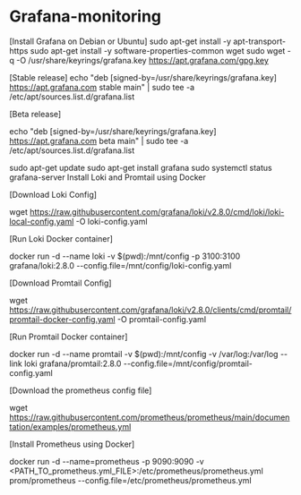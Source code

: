 # Grafana-monitoring
[Install Grafana on Debian or Ubuntu]
sudo apt-get install -y apt-transport-https
sudo apt-get install -y software-properties-common wget
sudo wget -q -O /usr/share/keyrings/grafana.key https://apt.grafana.com/gpg.key

[Stable release]
echo "deb [signed-by=/usr/share/keyrings/grafana.key] https://apt.grafana.com stable main" | sudo tee -a /etc/apt/sources.list.d/grafana.list

[Beta release]

echo "deb [signed-by=/usr/share/keyrings/grafana.key] https://apt.grafana.com beta main" | sudo tee -a /etc/apt/sources.list.d/grafana.list

sudo apt-get update
sudo apt-get install grafana
sudo systemctl status grafana-server
Install Loki and Promtail using Docker

[Download Loki Config]

wget https://raw.githubusercontent.com/grafana/loki/v2.8.0/cmd/loki/loki-local-config.yaml -O loki-config.yaml

[Run Loki Docker container]

docker run -d --name loki -v $(pwd):/mnt/config -p 3100:3100 grafana/loki:2.8.0 --config.file=/mnt/config/loki-config.yaml

[Download Promtail Config]

wget https://raw.githubusercontent.com/grafana/loki/v2.8.0/clients/cmd/promtail/promtail-docker-config.yaml -O promtail-config.yaml

[Run Promtail Docker container]

docker run -d --name promtail -v $(pwd):/mnt/config -v /var/log:/var/log --link loki grafana/promtail:2.8.0 --config.file=/mnt/config/promtail-config.yaml

[Download the prometheus config file]

wget https://raw.githubusercontent.com/prometheus/prometheus/main/documentation/examples/prometheus.yml

[Install Prometheus using Docker]

docker run -d --name=prometheus -p 9090:9090 -v <PATH_TO_prometheus.yml_FILE>:/etc/prometheus/prometheus.yml prom/prometheus --config.file=/etc/prometheus/prometheus.yml










